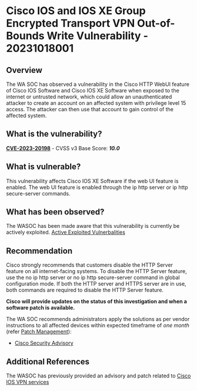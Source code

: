 # Cisco IOS and IOS XE Group Encrypted Transport VPN Out-of-Bounds Write Vulnerability - 20231018001

## Overview

The WA SOC has observed a vulnerability in the Cisco HTTP WebUI feature of Cisco IOS Software and Cisco IOS XE Software 
when exposed to the internet or untrusted network, which could allow an unauthenticated attacker to create an account on an affected system with privilege level 15 access. The attacker can then use that account to gain control of the affected system. 

## What is the vulnerability?

[**CVE-2023-20198**](https://nvd.nist.gov/vuln/detail/CVE-2023-20198) - CVSS v3 Base Score: ***10.0***

## What is vulnerable?

This vulnerability affects Cisco IOS XE Software if the web UI feature is enabled. The web UI feature is enabled through the ip http server or ip http secure-server commands.


## What has been observed?

The WASOC has been made aware that this vulnerability is currently be actively exploited. [Active Exploited Vulnerbalities](https://www.cisa.gov/known-exploited-vulnerabilities-catalog)

## Recommendation

Cisco strongly recommends that customers disable the HTTP Server feature on all internet-facing systems. To disable the HTTP Server feature, use the no ip http server or no ip http secure-server command in global configuration mode. If both the HTTP server and HTTPS server are in use, both commands are required to disable the HTTP Server feature.

**Cisco will provide updates on the status of this investigation and when a software patch is available.**

The WA SOC recommends administrators apply the solutions as per vendor instructions to all affected devices within expected timeframe of *one month* (refer [Patch Management](../guidelines/patch-management.md)):

- [Cisco Security Advisory](https://sec.cloudapps.cisco.com/security/center/content/CiscoSecurityAdvisory/cisco-sa-iosxe-webui-privesc-j22SaA4z)

## Additional References

The WASOC has previously provided an advisory and patch related to [Cisco IOS VPN services](https://soc.cyber.wa.gov.au/advisories/20231011004-Cisco-IOS-Software-Out-of-Bounds-Write-Vulnerability/)
